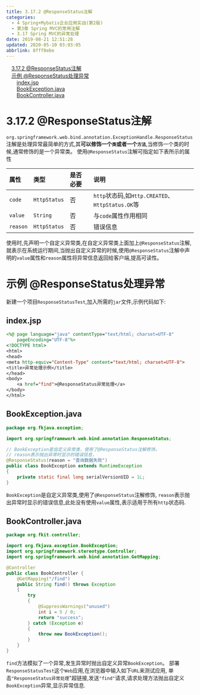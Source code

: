 ```yaml
---
title: 3.17.2 @ResponseStatus注解
categories: 
  - 4 Spring+Mybatis企业应用实战(第2版)
  - 第3章 Spring MVC的常用注解
  - 3.17 Spring MVC的异常处理
date: 2019-08-21 12:51:28
updated: 2020-05-10 03:03:05
abbrlink: 8fff8ebe
---
```

<div id='my_toc'><a href="/JavaReadingNotes/8fff8ebe/#3-17-2-ResponseStatus注解" class="header_1">3.17.2 @ResponseStatus注解</a>&nbsp;<br><a href="/JavaReadingNotes/8fff8ebe/#示例-ResponseStatus处理异常" class="header_1">示例 @ResponseStatus处理异常</a>&nbsp;<br><a href="/JavaReadingNotes/8fff8ebe/#index-jsp" class="header_2">index.jsp</a>&nbsp;<br><a href="/JavaReadingNotes/8fff8ebe/#BookException-java" class="header_2">BookException.java</a>&nbsp;<br><a href="/JavaReadingNotes/8fff8ebe/#BookController-java" class="header_2">BookController.java</a>&nbsp;<br></div>
<style>.header_1{margin-left: 1em;}.header_2{margin-left: 2em;}.header_3{margin-left: 3em;}.header_4{margin-left: 4em;}.header_5{margin-left: 5em;}.header_6{margin-left: 6em;}</style>
<!--more-->
<script>if (navigator.platform.search('arm')==-1){document.getElementById('my_toc').style.display = 'none';}var e,p = document.getElementsByTagName('p');while (p.length>0) {e = p[0];e.parentElement.removeChild(e);}</script>

<!--end-->
# 3.17.2 @ResponseStatus注解
`org.springframework.web.bind.annotation.ExceptionHandle.ResponseStatus`注解是处理异常最简单的方式,其**可以修饰一个`类`或者一个`方法`**,当修饰一个类的时候,通常修饰的是一个异常类。
使用`@ResponseStatus`注解可指定如下表所示的属性
<!--replace:CREATED=created-->

|属性|类型|是否必要|说明|
|:---|:---|:---|:---|
|`code`|`HttpStatus`|否|`http`状态码,如`Http.CREATED`、`HttpStatus.OK`等|
|`value`|`String`|否|与`code`属性作用相同|
|`reason`|`HttpStatus`|否|错误信息|

使用时,先声明一个自定义异常类,在自定义异常类上面加上`@ResponseStatus`注解,就表示在系统运行期间,当抛出自定义异常的时候,使用`@ResponseStatus`注解中声明的`value`属性和`reason`属性将异常信息返回给客户端,提高可读性。
# 示例 @ResponseStatus处理异常
新建一个项目`ResponseStatusTest`,加入所需的`jar`文件,示例代码如下:
## index.jsp
```jsp
<%@ page language="java" contentType="text/html; charset=UTF-8"
    pageEncoding="UTF-8"%>
<!DOCTYPE html>
<html>
<head>
<meta http-equiv="Content-Type" content="text/html; charset=UTF-8">
<title>异常处理示例</title>
</head>
<body>
    <a href="find">@ResponseStatus异常处理</a>
</body>
</html>
```
## BookException.java
```java
package org.fkjava.exception;

import org.springframework.web.bind.annotation.ResponseStatus;

// BookException是自定义异常类，使用了@ResponseStatus注解修饰，
// reason表示抛出异常时显示的错误信息，
@ResponseStatus(reason = "查询数据失败")
public class BookException extends RuntimeException
{
    private static final long serialVersionUID = 1L;
}
```
`BookException`是自定义异常类,使用了`@ResponseStatus`注解修饰, `reason`表示抛出异常时显示的错误信息,此处没有使用`value`属性,表示适用于所有`http`状态码.
## BookController.java
```java
package org.fkit.controller;

import org.fkjava.exception.BookException;
import org.springframework.stereotype.Controller;
import org.springframework.web.bind.annotation.GetMapping;

@Controller
public class BookController {
    @GetMapping("/find")
    public String find() throws Exception
    {
        try
        {
            @SuppressWarnings("unused")
            int i = 5 / 0;
            return "success";
        } catch (Exception e)
        {
            throw new BookException();
        }
    }
}
```
`find`方法模拟了一个异常,发生异常时抛出自定义异常`BookException`。
部署`ResponseStatusTest`这个`Web`应用,在浏览器中输入如下`URL`来测试应用,
单击`"ResponseStatus异常处理`"超链接,发送`"find"`请求,请求处理方法抛出自定义`BookException`异常,显示异常信息.
<!--SSTStop-->

